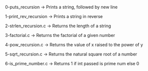 0-puts_recursion -> Prints a string, followed by new line

1-print_rev_recursion -> Prints a string in reverse

2-strlen_recursion.c -> Returns the length of a string

3-factorial.c -> Returns the factorial of a given number

4-pow_recursion.c -> Returns the value of x raised to the power of y

5-sqrt_recursion.c -> Returns the natural square root of a number

6-is_prime_number.c -> Returns 1 if int passed is prime num else 0
